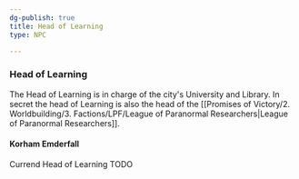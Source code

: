 ```yaml
---
dg-publish: true
title: Head of Learning
type: NPC

---
```






### Head of Learning

The Head of Learning is in charge of the city's University and Library.
In secret the head of Learning is also the head of the [[Promises of Victory/2. Worldbuilding/3. Factions/LPF/League of Paranormal Researchers\|League of Paranormal Researchers]].

#### Korham Emderfall

Currend Head of Learning TODO